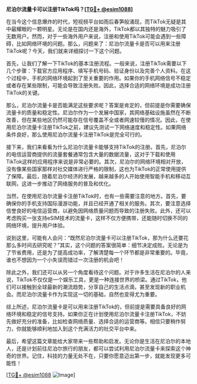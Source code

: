 **尼泊尔流量卡可以注册TikTok吗？[[TG💪+ @esim1088](https://t.me/s/esim1088)]**

在当今这个信息爆炸的时代，短视频平台如雨后春笋般涌现，而TikTok无疑是其中最耀眼的一颗明星。无论是在国内还是海外，TikTok都以其独特的魅力吸引了无数用户。然而，对于一些海外用户来说，注册和使用TikTok可能会遇到一些障碍，比如网络环境的问题。那么，问题来了：尼泊尔流量卡是否可以用来注册TikTok呢？今天，我们就来详细探讨一下这个问题。

首先，让我们了解一下TikTok的基本注册流程。一般来说，注册TikTok需要以下几个步骤：下载官方应用程序、填写手机号码、验证身份以及完善个人资料。在这个过程中，手机的网络环境起到了至关重要的作用。如果你的手机网络信号不稳定或者存在某些限制，可能会导致注册失败。因此，选择合适的网络环境是成功注册TikTok的关键。

那么，尼泊尔流量卡是否能满足这些要求呢？答案是肯定的，但前提是你需要确保流量卡的质量和稳定性。尼泊尔作为一个发展中国家，其网络基础设施虽然在不断改善，但在某些地区仍然可能存在信号覆盖不全或者网速较慢的情况。因此，在使用尼泊尔流量卡注册TikTok之前，建议先测试一下网络速度和稳定性。如果网络条件良好，那么使用尼泊尔流量卡注册TikTok是完全可行的。

接下来，我们来看看为什么尼泊尔流量卡能够支持TikTok的注册。首先，尼泊尔的电信运营商提供的流量套餐通常包含大量的数据流量，这对于下载和使用TikTok这样的应用程序来说是非常必要的。其次，尼泊尔的网络环境相对开放，没有像某些国家那样对社交媒体进行严格的限制，这也为TikTok的正常使用提供了保障。最后，随着尼泊尔经济的发展，越来越多的人开始使用智能手机和移动互联网，这进一步推动了网络服务的普及和优化。

当然，在使用尼泊尔流量卡注册TikTok时，也有一些需要注意的地方。首先，要确保你的手机支持国际漫游功能，并且已经开通了相关的服务。其次，要注意选择信誉良好的电信运营商，以避免因网络质量问题而导致的注册失败。此外，还可以考虑购买一张支持eSIM技术的流量卡，这样不仅方便携带，还能随时切换不同的网络环境，提升用户体验。

说到这里，可能有人会问：“既然尼泊尔流量卡可以注册TikTok，那为什么还要花那么多时间去研究呢？”其实，这个问题的答案很简单：细节决定成败。无论是为了节省费用，还是为了提高成功率，了解清楚每一个环节都是非常重要的。毕竟，谁也不想因为一个小失误而错过一次注册的机会吧！

除此之外，我们还可以从另一个角度看待这个问题。对于许多生活在尼泊尔的人来说，TikTok不仅仅是一个娱乐工具，更是一种连接世界的桥梁。通过TikTok，他们可以接触到全球最新的潮流趋势，分享自己的生活点滴，甚至发现新的职业机会。而尼泊尔流量卡作为实现这一切的基础，自然也变得尤为重要。

综上所述，尼泊尔流量卡是可以用来注册TikTok的，但前提是需要具备良好的网络环境和稳定的信号支持。如果你正在计划使用尼泊尔流量卡注册TikTok，不妨先做好充分的准备，比如检查网络质量、选择合适的运营商等。相信只要稍作努力，你就能够顺利地加入到这个充满活力的社交平台中来。

最后，希望这篇文章能给大家带来一些帮助和启发。无论你是生活在尼泊尔的本地人，还是计划前往尼泊尔旅行的朋友，都可以尝试利用尼泊尔流量卡来探索这个神奇的世界。记住，科技的力量无处不在，只要你愿意迈出第一步，就能发现更多可能性！

[[TG💪+ @esim1088](https://t.me/s/esim1088) ![Image](https://i.postimg.cc/4NQfJmqS/Snipaste-2025-05-13-00-14-12.png)]